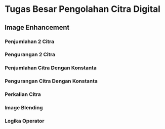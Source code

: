 # Tugas Besar Pengolahan Citra Digital

## Image Enhancement

### Penjumlahan 2 Citra

### Pengurangan 2 Citra

### Penjumlahan Citra Dengan Konstanta

### Pengurangan Citra Dengan Konstanta

### Perkalian Citra

### Image Blending

### Logika Operator
